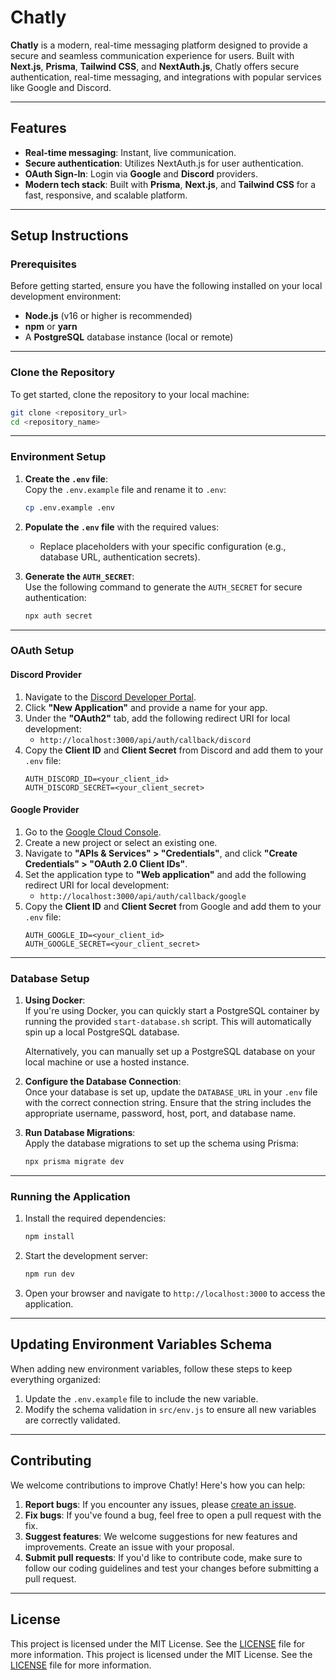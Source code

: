 
# Chatly

**Chatly** is a modern, real-time messaging platform designed to provide a secure and seamless communication experience for users. Built with **Next.js**, **Prisma**, **Tailwind CSS**, and **NextAuth.js**, Chatly offers secure authentication, real-time messaging, and integrations with popular services like Google and Discord.

---

## Features
- **Real-time messaging**: Instant, live communication.
- **Secure authentication**: Utilizes NextAuth.js for user authentication.
- **OAuth Sign-In**: Login via **Google** and **Discord** providers.
- **Modern tech stack**: Built with **Prisma**, **Next.js**, and **Tailwind CSS** for a fast, responsive, and scalable platform.

---

## Setup Instructions

### Prerequisites
Before getting started, ensure you have the following installed on your local development environment:
- **Node.js** (v16 or higher is recommended)
- **npm** or **yarn**
- A **PostgreSQL** database instance (local or remote)

---

### Clone the Repository
To get started, clone the repository to your local machine:
```bash
git clone <repository_url>
cd <repository_name>
```

---

### Environment Setup

1. **Create the `.env` file**:  
   Copy the `.env.example` file and rename it to `.env`:
   ```bash
   cp .env.example .env
   ```

2. **Populate the `.env` file** with the required values:
   - Replace placeholders with your specific configuration (e.g., database URL, authentication secrets).

3. **Generate the `AUTH_SECRET`**:  
   Use the following command to generate the `AUTH_SECRET` for secure authentication:
   ```bash
   npx auth secret
   ```

---

### OAuth Setup

#### Discord Provider
1. Navigate to the [Discord Developer Portal](https://discord.com/developers/applications).
2. Click **"New Application"** and provide a name for your app.
3. Under the **"OAuth2"** tab, add the following redirect URI for local development:
   - `http://localhost:3000/api/auth/callback/discord`
4. Copy the **Client ID** and **Client Secret** from Discord and add them to your `.env` file:
   ```
   AUTH_DISCORD_ID=<your_client_id>
   AUTH_DISCORD_SECRET=<your_client_secret>
   ```

#### Google Provider
1. Go to the [Google Cloud Console](https://console.cloud.google.com/).
2. Create a new project or select an existing one.
3. Navigate to **"APIs & Services" > "Credentials"**, and click **"Create Credentials" > "OAuth 2.0 Client IDs"**.
4. Set the application type to **"Web application"** and add the following redirect URI for local development:
   - `http://localhost:3000/api/auth/callback/google`
5. Copy the **Client ID** and **Client Secret** from Google and add them to your `.env` file:
   ```
   AUTH_GOOGLE_ID=<your_client_id>
   AUTH_GOOGLE_SECRET=<your_client_secret>
   ```

---

### Database Setup

1. **Using Docker**:  
   If you're using Docker, you can quickly start a PostgreSQL container by running the provided `start-database.sh` script. This will automatically spin up a local PostgreSQL database.

   Alternatively, you can manually set up a PostgreSQL database on your local machine or use a hosted instance.

2. **Configure the Database Connection**:  
   Once your database is set up, update the `DATABASE_URL` in your `.env` file with the correct connection string. Ensure that the string includes the appropriate username, password, host, port, and database name.

3. **Run Database Migrations**:  
   Apply the database migrations to set up the schema using Prisma:
   ```bash
   npx prisma migrate dev
   ```

---

### Running the Application

1. Install the required dependencies:
   ```bash
   npm install
   ```

2. Start the development server:
   ```bash
   npm run dev
   ```

3. Open your browser and navigate to `http://localhost:3000` to access the application.

---

## Updating Environment Variables Schema

When adding new environment variables, follow these steps to keep everything organized:

1. Update the `.env.example` file to include the new variable.
2. Modify the schema validation in `src/env.js` to ensure all new variables are correctly validated.

---

## Contributing

We welcome contributions to improve Chatly! Here's how you can help:

1. **Report bugs**: If you encounter any issues, please [create an issue](https://github.com/Aadithya-j/chatly/issues).
2. **Fix bugs**: If you've found a bug, feel free to open a pull request with the fix.
3. **Suggest features**: We welcome suggestions for new features and improvements. Create an issue with your proposal.
4. **Submit pull requests**: If you'd like to contribute code, make sure to follow our coding guidelines and test your changes before submitting a pull request.

---

## License

This project is licensed under the MIT License. See the [LICENSE](LICENSE) file for more information.
This project is licensed under the MIT License. See the [LICENSE](LICENSE) file for more information.